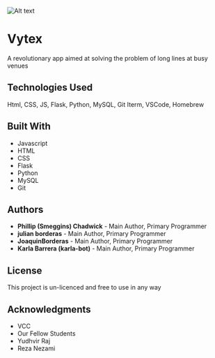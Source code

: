 ![Alt text](/Applications/MAMP/htdocs/quotes/wp-content/themes/quotes/assets/Quotes)

# Vytex

A revolutionary app aimed at solving the problem of long lines at busy venues

## Technologies Used

Html, CSS, JS, Flask, Python, MySQL, Git
Iterm, VSCode, Homebrew

## Built With

* Javascript
* HTML
* CSS
* Flask
* Python
* MySQL
* Git

## Authors

* **Phillip (Smeggins) Chadwick** - Main Author, Primary Programmer
* **julian borderas** - Main Author, Primary Programmer
* **JoaquinBorderas** - Main Author, Primary Programmer
* **Karla Barrera (karla-bot)** - Main Author, Primary Programmer


## License

This project is un-licenced and free to use in any way

## Acknowledgments

* VCC
* Our Fellow Students
* Yudhvir Raj
* Reza Nezami
